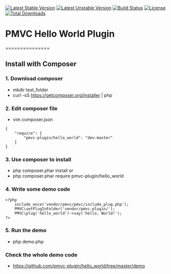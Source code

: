 [![Latest Stable Version](https://poser.pugx.org/pmvc-plugin/hello_world/v/stable)](https://packagist.org/packages/pmvc-plugin/hello_world) 
[![Latest Unstable Version](https://poser.pugx.org/pmvc-plugin/hello_world/v/unstable)](https://packagist.org/packages/pmvc-plugin/hello_world) 
[![Build Status](https://travis-ci.org/pmvc-plugin/hello_world.svg?branch=master)](https://travis-ci.org/pmvc-plugin/hello_world)
[![License](https://poser.pugx.org/pmvc-plugin/hello_world/license)](https://packagist.org/packages/pmvc-plugin/hello_world)
[![Total Downloads](https://poser.pugx.org/pmvc-plugin/hello_world/downloads)](https://packagist.org/packages/pmvc-plugin/hello_world) 

# PMVC Hello World Plugin 
===============

## Install with Composer
### 1. Download composer
   * mkdir test_folder
   * curl -sS https://getcomposer.org/installer | php

### 2. Edit composer file
   * vim composer.json
```
{
    "require": {
        "pmvc-plugin/hello_world": "dev-master"
    }
}
```
### 3. Use composer to install
   * php composer.phar install
or
   * php composer.phar require pmvc-plugin/hello_world
### 4. Write some demo code
```
<?php
    include_once('vendor/pmvc/pmvc/include_plug.php');
    PMVC\setPlugInFolder('vendor/pmvc-plugin/');
    PMVC\plug('hello_world')->say('hello, World!');
?>
```
### 5. Run the demo
   * php demo.php

### Check the whole demo code
   * https://github.com/pmvc-plugin/hello_world/tree/master/demo

